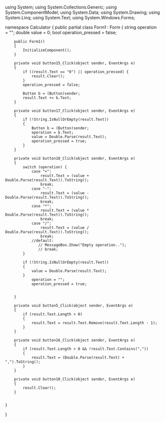 using System;
using System.Collections.Generic;
using System.ComponentModel;
using System.Data;
using System.Drawing;
using System.Linq;
using System.Text;
using System.Windows.Forms;

namespace Calculator
{
    public partial class Form1 : Form
    {
        string operation = "";
        double value = 0;
        bool operation_pressed = false;

        public Form1()
        {
            InitializeComponent();
        }

        private void button15_Click(object sender, EventArgs e)
        {
            if ((result.Text == "0") || operation_pressed) {
                result.Clear();
            }
            operation_pressed = false;

            Button b = (Button)sender;
            result.Text += b.Text;
        }

        private void button17_Click(object sender, EventArgs e)
        {
            if (!String.IsNullOrEmpty(result.Text))
            {
                Button b = (Button)sender;
                operation = b.Text; 
                value = Double.Parse(result.Text); 
                operation_pressed = true;
            }
        }

        private void button18_Click(object sender, EventArgs e)
        {
            switch (operation) { 
                case "+":
                    result.Text = (value + Double.Parse(result.Text)).ToString();
                    break;
                case "-":
                    result.Text = (value - Double.Parse(result.Text)).ToString();
                    break;
                case "*":
                    result.Text = (value * Double.Parse(result.Text)).ToString();
                    break;
                case "/":
                    result.Text = (value / Double.Parse(result.Text)).ToString();
                    break;
                //default:
                   // MessageBox.Show("Empty operation..");
                   // break;
            }

            if (!String.IsNullOrEmpty(result.Text))
            {
                value = Double.Parse(result.Text);
            }
                operation = "";
                operation_pressed = true;
            

        }

        private void button5_Click(object sender, EventArgs e)
        {
            if (result.Text.Length > 0)
            {
                result.Text = result.Text.Remove(result.Text.Length - 1);
            }
        }

        private void button16_Click(object sender, EventArgs e)
        {
            if (result.Text.Length > 0 && !result.Text.Contains(","))
            {
                result.Text = (Double.Parse(result.Text) + ",").ToString();
            }
        }

        private void button10_Click(object sender, EventArgs e)
        {
            result.Clear();
        }

      
    }
}
